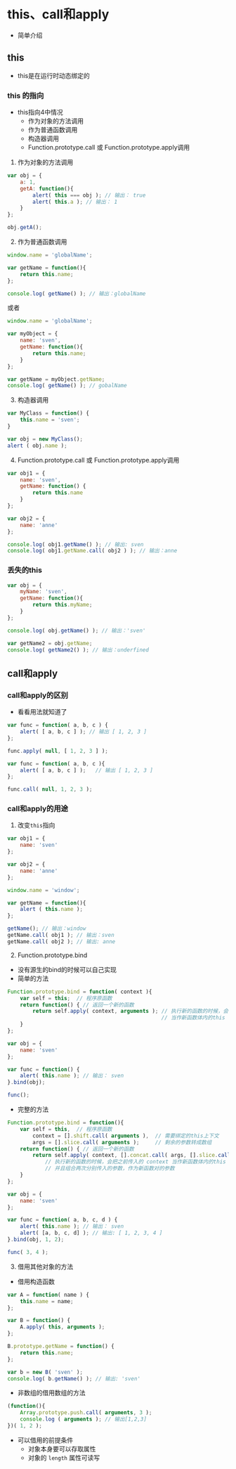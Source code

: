 # this、call和apply
- 简单介绍

## this
- this是在运行时动态绑定的

### this 的指向
- this指向4中情况
    + 作为对象的方法调用
    + 作为普通函数调用
    + 构造器调用
    + Function.prototype.call 或 Function.prototype.apply调用

1. 作为对象的方法调用
```javaScript
var obj = {
    a: 1,
    getA: function(){
        alert( this === obj ); // 输出： true
        alert( this.a ); // 输出： 1
    }
};

obj.getA();
```

2. 作为普通函数调用
```javaScript
window.name = 'globalName';

var getName = function(){
    return this.name;
};

console.log( getName() ); // 输出：globalName
```
或者
```javaScript
window.name = 'globalName';

var myObject = {
    name: 'sven',
    getName: function(){
        return this.name;
    }
};

var getName = myObject.getName;
console.log( getName() ); // gobalName
```

3. 构造器调用
```javaScript
var MyClass = function() {
    this.name = 'sven';
}

var obj = new MyClass();
alert ( obj.name );
```

4. Function.prototype.call 或 Function.prototype.apply调用
```javaScript
var obj1 = {
    name: 'sven',
    getName: function() {
        return this.name
    }
};

var obj2 = {
    name: 'anne'
};

console.log( obj1.getName() ); // 输出: sven
console.log( obj1.getName.call( obj2 ) ); // 输出：anne
```

### 丢失的this
```javaScript
var obj = {
    myName: 'sven',
    getName: function(){
        return this.myName;
    }
};

console.log( obj.getName() ); // 输出：'sven'

var getName2 = obj.getName;
console.log( getName2() ); // 输出：underfined
```

## call和apply
### call和apply的区别
- 看看用法就知道了
```javaScript
var func = function( a, b, c ) {
    alert( [ a, b, c ] ); // 输出 [ 1, 2, 3 ]
};

func.apply( null, [ 1, 2, 3 ] );
```
```javaScript
var func = function( a, b, c ){
    alert( [ a, b, c ] );   // 输出 [ 1, 2, 3 ]
};

func.call( null, 1, 2, 3 );
```
### call和apply的用途
1. 改变`this`指向
```javaScript
var obj1 = {
    name: 'sven'
};

var obj2 = {
    name: 'anne'
};

window.name = 'window';

var getName = function(){
    alert ( this.name );
};

getName(); // 输出：window
getName.call( obj1 ); // 输出：sven
getName.call( obj2 ); // 输出: anne
```

2. Function.prototype.bind
- 没有源生的bind的时候可以自己实现
- 简单的方法
```javaScript
Function.prototype.bind = function( context ){
    var self = this;  // 程序原函数
    return function() { // 返回一个新的函数
        return self.apply( context, arguments ); // 执行新的函数的时候，会把之前传入的context
                                                 // 当作新函数体内的this
    }
};

var obj = {
    name: 'sven'
};

var func = function() {
    alert( this.name ); // 输出： sven
}.bind(obj);

func();
```
- 完整的方法
```javaScript
Function.prototype.bind = function(){
    var self = this,  // 程序原函数
        context = [].shift.call( arguments ),  // 需要绑定的this上下文
        args = [].slice.call( arguments );     // 剩余的参数转成数组
    return function() { // 返回一个新的函数
        return self.apply( context, [].concat.call( args, [].slice.call( arguments ) ) );
            // 执行新的函数的时候，会把之前传入的 context 当作新函数体内的this
            // 并且组合两次分别传入的参数，作为新函数对的参数
    }
};

var obj = {
    name: 'sven'
};

var func = function( a, b, c, d ) {
    alert( this.name ); // 输出： sven
    alert( [a, b, c, d] ); // 输出: [ 1, 2, 3, 4 ]
}.bind(obj, 1, 2);

func( 3, 4 );
```

3. 借用其他对象的方法
- 借用构造函数
```javaScript
var A = function( name ) {
    this.name = name;
};

var B = function() {
    A.apply( this, arguments );
};

B.prototype.getName = function() {
    return this.name;
};

var b = new B( 'sven' );
console.log( b.getName() ); // 输出: 'sven'
```

- 非数组的借用数组的方法
```javaScript
(function(){
    Array.prototype.push.call( arguments, 3 );
    console.log ( arguments ); // 输出[1,2,3]
})( 1, 2 );
```
- 可以借用的前提条件
    + 对象本身要可以存取属性
    + 对象的 `length` 属性可读写